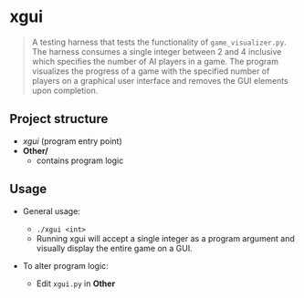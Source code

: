 # xgui

> A testing harness that tests the functionality of `game_visualizer.py`. The harness consumes a single integer between 2 and 4 inclusive which specifies the number of AI players in a game. The program visualizes the progress of a game with the specified number of players on a graphical user interface and removes the GUI elements upon completion.

## Project structure

- *xgui* (program entry point)
- **Other/**
	- contains program logic

## Usage
- General usage: 
	- `./xgui <int>`
    - Running xgui will accept a single integer as a program argument and visually display the entire game on a GUI. 

- To alter program logic:
	- Edit `xgui.py` in **Other**